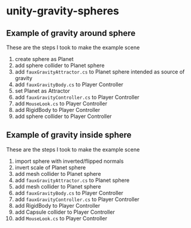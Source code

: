 # unity-gravity-spheres


## Example of gravity around sphere
	
These are the steps I took to make the example scene

1. create sphere as Planet
2. add sphere collider to Planet sphere
2. add `fauxGravityAttractor.cs` to Planet sphere intended as source of gravity
2. add `fauxGravityBody.cs` to Player Controller
3. set Planet as Attractor 
4. add `fauxGravityController.cs` to Player Controller
5. add `MouseLook.cs` to Player Controller
6. add RigidBody to Player Controller
7. add sphere collider to Player Controller

## Example of gravity inside sphere

These are the steps I took to make the example scene

1. import sphere with inverted/flipped normals
2. invert scale of Planet sphere
3. add mesh collider to Planet sphere
2. add `fauxGravityAttractor.cs` to Planet sphere 
3. add mesh collider to Planet sphere
4. add `fauxGravityBody.cs` to Player Controller
5. add `fauxGravityController.cs` to Player Controller
6. add RigidBody to Player Controller
7. add Capsule collider to Player Controller
8. add `MouseLook.cs` to Player Controller

